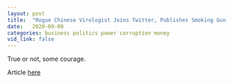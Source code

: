 ```yaml
---
layout: post
title:  "Rogue Chinese Virologist Joins Twitter, Publishes Smoking Gun Evidence COVID-19 Created In Lab"
date:   2020-09-09
categories: business politics power corruption money
vid_link: false
---
```


True or not, some courage.

Article [here]

[here]: //www.zerohedge.com/medical/rogue-chinese-virologist-joins-twitter-publishes-evidence-covid-19-created-lab
